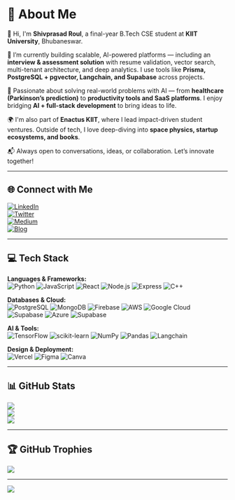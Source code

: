 # 💫 About Me
👋 Hi, I'm **Shivprasad Roul**, a final-year B.Tech CSE student at **KIIT University**, Bhubaneswar.

🚀 I’m currently building scalable, AI-powered platforms — including an **interview & assessment solution** with resume validation, vector search, multi-tenant architecture, and deep analytics. I use tools like **Prisma, PostgreSQL + pgvector, Langchain, and Supabase** across projects.

🧠 Passionate about solving real-world problems with AI — from **healthcare (Parkinson’s prediction)** to **productivity tools and SaaS platforms**. I enjoy bridging **AI + full-stack development** to bring ideas to life.

🌍 I'm also part of **Enactus KIIT**, where I lead impact-driven student ventures. Outside of tech, I love deep-diving into **space physics, startup ecosystems, and books**.

📬 Always open to conversations, ideas, or collaboration. Let’s innovate together!

---

## 🌐 Connect with Me
[![LinkedIn](https://img.shields.io/badge/LinkedIn-%230077B5.svg?logo=linkedin&logoColor=white)](https://www.linkedin.com/in/shivprasad-roul-a52a18201/)  
[![Twitter](https://img.shields.io/badge/Twitter-1DA1F2?logo=twitter&logoColor=white)](https://x.com/ShivprasadRoul)  
[![Medium](https://img.shields.io/badge/Medium-12100E?logo=medium&logoColor=white)](https://medium.com/@2105158)  
[![Blog](https://img.shields.io/badge/Hashnode-2962FF?logo=hashnode&logoColor=white)](https://shivprasadroul.hashnode.dev/)

---

## 💻 Tech Stack

**Languages & Frameworks:**  
![Python](https://img.shields.io/badge/python-3670A0?style=plastic&logo=python&logoColor=ffdd54) ![JavaScript](https://img.shields.io/badge/javascript-%23323330.svg?style=plastic&logo=javascript&logoColor=%23F7DF1E) ![React](https://img.shields.io/badge/react-%2320232a.svg?style=plastic&logo=react&logoColor=%2361DAFB) ![Node.js](https://img.shields.io/badge/Node.js-339933?style=plastic&logo=nodedotjs&logoColor=white) ![Express](https://img.shields.io/badge/express-%23000000.svg?style=plastic&logo=express&logoColor=white) ![C++](https://img.shields.io/badge/c++-%2300599C.svg?style=plastic&logo=c%2B%2B&logoColor=white)

**Databases & Cloud:**  
![PostgreSQL](https://img.shields.io/badge/PostgreSQL-316192?style=plastic&logo=postgresql&logoColor=white) ![MongoDB](https://img.shields.io/badge/MongoDB-%234ea94b.svg?style=plastic&logo=mongodb&logoColor=white) ![Firebase](https://img.shields.io/badge/firebase-%23039BE5.svg?style=plastic&logo=firebase) ![AWS](https://img.shields.io/badge/AWS-%23FF9900.svg?style=plastic&logo=amazon-aws&logoColor=white) ![Google Cloud](https://img.shields.io/badge/Google%20Cloud-%234285F4.svg?style=plastic&logo=google-cloud&logoColor=white) ![Supabase](https://img.shields.io/badge/Supabase-3ECF8E?style=plastic&logo=supabase&logoColor=white) ![Azure](https://img.shields.io/badge/Azure-0078D4?style=plastic&logo=microsoftazure&logoColor=white) ![Supabase](https://img.shields.io/badge/Supabase-3ECF8E?style=plastic&logo=supabase&logoColor=white)


**AI & Tools:**  
![TensorFlow](https://img.shields.io/badge/TensorFlow-%23FF6F00.svg?style=plastic&logo=TensorFlow&logoColor=white) ![scikit-learn](https://img.shields.io/badge/scikit--learn-%23F7931E.svg?style=plastic&logo=scikit-learn&logoColor=white) ![NumPy](https://img.shields.io/badge/numpy-%23013243.svg?style=plastic&logo=numpy&logoColor=white) ![Pandas](https://img.shields.io/badge/pandas-%23150458.svg?style=plastic&logo=pandas&logoColor=white) ![Langchain](https://img.shields.io/badge/Langchain-%23000000.svg?style=plastic&logo=langchain&logoColor=white) 

**Design & Deployment:**  
![Vercel](https://img.shields.io/badge/vercel-%23000000.svg?style=plastic&logo=vercel&logoColor=white) ![Figma](https://img.shields.io/badge/figma-%23F24E1E.svg?style=plastic&logo=figma&logoColor=white) ![Canva](https://img.shields.io/badge/Canva-%2300C4CC.svg?style=plastic&logo=Canva&logoColor=white)

---

## 📊 GitHub Stats
![](https://github-readme-stats.vercel.app/api?username=ShivprasadRoul&theme=tokyonight&hide_border=false&include_all_commits=true&count_private=false)<br/>
![](https://github-readme-streak-stats.herokuapp.com/?user=ShivprasadRoul&theme=tokyonight&hide_border=false)<br/>
![](https://github-readme-stats.vercel.app/api/top-langs/?username=ShivprasadRoul&theme=tokyonight&hide_border=false&layout=compact)

---

## 🏆 GitHub Trophies
![](https://github-profile-trophy.vercel.app/?username=ShivprasadRoul&theme=gruvbox&no-frame=false&no-bg=false&margin-w=4)

---

[![](https://visitcount.itsvg.in/api?id=ShivprasadRoul&icon=0&color=0)](https://visitcount.itsvg.in)


